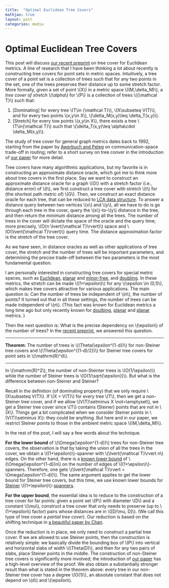 ```yaml
---
title:  "Optimal Euclidean Tree Covers"
mathjax: true
layout: post
categories: media
---
```

# Optimal Euclidean Tree Covers

This post will discuss [our recent preprint](https://arxiv.org/abs/2403.17754) on tree cover for Euclidean metrics.  A line of research that I have been thinking a lot about recently is constructing tree covers for point sets in metric spaces. Intuitively, a tree cover of a point set is a collection of trees such that for any two points in the set, one of the trees preserves their distance up to some stretch factor. More formally, given a set of point \\(X\\) in a metric space \\((M,\delta_M)\\), a *tree cover of stretch \\(\alpha\\)* for \\(P\\) is a collection of trees \\({\mathcal T}\\) such that: 
1. [Dominating] for every tree \\(T\in {\mathcal T}\\), \\(X\subseteq V(T)\\), and for every two points \\(x,y\in X\\), \\(\delta_M(x,y)\leq \delta_T(x,y)\\).
2. [Stretch] for every tow points \\(x,y\in X\\), there exists a tree \\(T\in{\mathcal T}\\) such that \\(\delta_T(x,y)\leq \alpha\cdot \delta_M(x,y)\\).

The study of tree cover for general graph metrics dates back to 1992, starting from the paper by [Awerbuch and Peleg](https://epubs.siam.org/doi/10.1137/0405013) on communication-space trade-off in routing; refer to a short survey on tree conver in the introduction of [our paper](https://arxiv.org/abs/2403.17754) for more detail. 

Tree covers have many algorithmic applications, but my favorite is in constructing an approximate distance oracle, which got me to think more about tree covers in the first place. Say we want to construct an approximate distance oracle for a graph \\(G\\) with a stretch factor (i.e., distance error) of \\(t\\), we first construct a tree cover with stretch \\(t\\) for (the shortest path metric of) \\(G\\). Then, we construct an exact distance oracle for each tree, that can be reduced to [LCA data structure](https://en.wikipedia.org/wiki/Lowest_common_ancestor).  To answer a distance query between two vertices \\(x\\) and \\(y\\), all we have to do is go through each tree in the cover, query the \\(x\\)-to-\\(y\\) distance in the tree, and then return the minimum distance among all the trees.  The number of trees in the cover will dictate the space of the oracle and the query time; more precisely, \\(O(n \lvert{\mathcal T}\rvert)\\) space and \\(O(\lvert{\mathcal T}\rvert)\\) query time. The distance approximation factor is the stretch of the tree cover.

As we have seen, in distance oracles as well as other applications of tree cover, the stretch and the number of trees will be important parameters, and determining the precise trade-off between the two parameters is the most fundamental question. 

I am personally interested in constructing tree covers for special metric spaces, such as [Euclidean](https://arxiv.org/abs/2403.17754), [planar](https://arxiv.org/abs/2306.06215) and [minor-free](https://arxiv.org/abs/2308.00555), and [doubling](https://arxiv.org/abs/2107.14221). In these metrics, the stretch can be made \\((1+\epsilon)\\) for any \\(\epsilon \in (0,1)\\), which makes tree covers attractive for various applications. The main question is: Can the number of trees be independent of \\(n\\), the number of points? It turned out that in all these settings, the number of trees can be made independent of \\(n\\). (This fact was known for Euclidean metrics a long time ago but only recently known for [doulbing](https://arxiv.org/abs/1905.07559), [planar](https://arxiv.org/abs/2306.06215) and [planar](https://arxiv.org/abs/2306.06215) metrics. ) 

Then the next question is: What is the precise dependency on \\(\epsilon\\) of the number of trees? In the [recent preprint](https://arxiv.org/abs/2403.17754), we answered this question.


***
**Theorem**: The number of trees is \\(\Theta(\epsilon^{1-d})\\) for non-Steiner tree covers and \\(\Theta(\epsilon^{(1-d)/2})\\) for Steiner tree covers for point sets in \\(\mathrm{R}^d\\). 

***


In \\(\mathrm{R}^2\\), the number of non-Steinter trees is \\(O(1/\epsilon)\\) while the number of Steiner trees is \\(O(1/\sqrt{\epsilon})\\). But what is the difference between non-Steiner and Steiner?

Recall in the definition (of dominating property) that we only require \\(X\subseteq V(T)\\). If \\(X = V(T)\\) for every tree \\(T\\), then we get a non-Steiner tree cover, and if we allow \\(V(T)\setminus X \not=\emptyset\\), we get a Steiner tree cover since \\(T\\) contains (Steiner) points that are not in \\(X\\). Things get a bit complicated when we consider Steiner points in \\(V(T)\setminus X\\): they could be anything. But here and in our paper, we restrict Steiner points to those in  the ambient metric space \\((M,\delta_M)\\). 

In the rest of the post, I will say a few words about the technique. 

**For the lower bound** of \\(\Omega(\epsilon^{1-d})\\) trees for non-Steiner tree covers, the observation is that by taking the union of all the trees in the cover, we obtain a \\((1+\epsilon)\\)-spanner with \\(\lvert{\mathcal T}\rvert n\\) edges. On the other hand, there is a [known lower bound](https://epubs.siam.org/doi/10.1137/20M1317906) of \\(\Omega(\epsilon^{1-d})n\\) on the number of edges of  \\((1+\epsilon)\\)-spanners. Therefore, one gets \\(\lvert{\mathcal T}\rvert = \Omega(\epsilon^{1-d})\\). The same argument applies to get the lower bound for Steiner tree covers, but this time, we use known lower bounds for [Steiner](https://epubs.siam.org/doi/10.1137/20M1317906) \\((1+\epsilon)\\)-[spanners](https://drops.dagstuhl.de/entities/document/10.4230/LIPIcs.STACS.2021.13).

**For the upper bound**, the essential idea is to reduce to the construction of a tree cover for far points:  given a point set \\(P\\) with diameter \\(D\\) and a constant \\(\mu\\), construct a tree cover that only needs to preserve (up to \\(1+\epsilon\\) factor) pairs whose distances are in \\([D/\mu, D]\\). (We call this type of tree cover a *partial tree cover*). Our reduction is based on the shifting technique in [a beautiful paper by Chan](https://graphics.stanford.edu/courses/cs468-06-fall/Papers/05%20chan%20-%20DCG98.pdf).

Once the reduction is in place, we only need to construct a partial tree cover. If we are allowed to use Steiner points, then the construction is relatively simple: we basically divide the bounding box of \\(P\\) into vertical and horizontal slabs of width \\(\Theta(D)\\), and then for any two pairs of slabs, place Steiner points in the middle. The construction of non-Steiner tree covers is significantly more involved; the introduction of [our paper](https://arxiv.org/abs/2403.17754) has a high-level overview of the proof. We also obtain a substantially stronger result than what is stated in the theorem above: every tree in our non-Steiner tree cover has a degree \\(O(1)\\), an absolute constant that does not depend on \\(d\\) and \\(\epsilon\\). 








